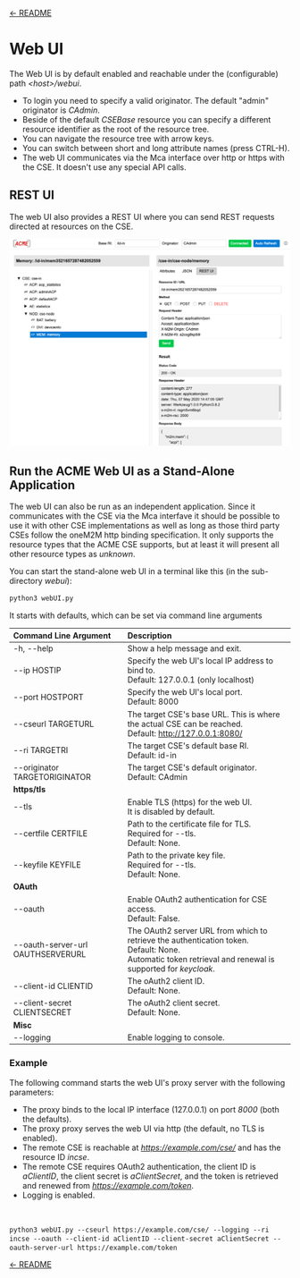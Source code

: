 [← README](../README.md) 

# Web UI

The Web UI is by default enabled and reachable under the (configurable) path *&lt;host>/webui*.

- To login you need to specify a valid originator. The default "admin" originator is *CAdmin*.
- Beside of the default *CSEBase* resource you can specify a different resource identifier as the root of the resource tree.
- You can navigate the resource tree with arrow keys.
- You can switch between short and long attribute names (press CTRL-H).
- The web UI communicates via the Mca interface over http or https with the CSE. It doesn't use any special API calls.


## REST UI

The web UI also provides a REST UI where you can send REST requests directed at resources on the CSE.

![](images/webui-REST.png)

## Run the ACME Web UI as a Stand-Alone Application

The web UI can also be run as an independent application.  Since it communicates with the CSE via the Mca interfave it should be possible to use it with other CSE implementations as well as long as those third party CSEs follow the oneM2M http binding specification. It only supports the resource types that the ACME CSE supports, but at least it will present all other resource types as *unknown*.

You can start the stand-alone web UI in a terminal like this (in the sub-directory *webui*):

```bash
python3 webUI.py
```

It starts with defaults, which can be set via command line arguments



| Command Line Argument             | Description                                                                                                                                                        |
|:----------------------------------|:-------------------------------------------------------------------------------------------------------------------------------------------------------------------|
| -h, --help                        | Show a help message and exit.                                                                                                                                      |
| --ip HOSTIP                       | Specify the web UI's local IP address to bind to. <br />Default: 127.0.0.1  (only localhost)                                                                       |
| --port HOSTPORT                   | Specify the web UI's local port. <br />Default: 8000                                                                                                               |
| --cseurl TARGETURL                | The target CSE's base URL. This is where the actual CSE can be reached.<br />Default: http://127.0.0.1:8080/                                                       |
| --ri TARGETRI                     | The  target CSE's default base RI.<br />Default: id-in                                                                                                             |
| --originator TARGETORIGINATOR     | The target CSE's default originator.<br /> Default: CAdmin                                                                                                         |
| **https/tls**                     |                                                                                                                                                                    |
| --tls                             | Enable TLS (https) for the web UI.<br />It is disabled by default.                                                                                                 |
| --certfile CERTFILE               | Path to the certificate file for TLS.<br />Required for --tls.<br />Default: None.                                                                                 |
| --keyfile KEYFILE                 | Path to the private key file.<br />Required for --tls.<br />Default: None.                                                                                         |
| **OAuth**                         |                                                                                                                                                                    |
| --oauth                           | Enable OAuth2 authentication for CSE access.<br />Default: False.                                                                                                  |
| --oauth-server-url OAUTHSERVERURL | The OAuth2 server URL from which to retrieve the authentication token.<br />Default: None.<br />Automatic token retrieval and renewal is supported for *keycloak*. |
| --client-id CLIENTID              | The oAuth2 client ID.<br />Default: None.                                                                                                                          |
| --client-secret CLIENTSECRET      | The oAuth2 client secret.<br />Default: None.                                                                                                                      |
| **Misc**                          |                                                                                                                                                                    |
| --logging                         | Enable logging to console.                                                                                                                                         |


### Example
The following command starts the web UI's proxy server with the following parameters:

- The proxy binds to the local IP interface (127.0.0.1) on port *8000* (both the defaults).
- The proxy proxy serves the web UI via http (the default, no TLS is enabled).
- The remote CSE is reachable at *https://example.com/cse/* and has the resource ID *incse*.
- The remote CSE requires OAuth2 authentication, the client ID is *aClientID*, the client secret is *aClientSecret*, and the token is retrieved and renewed from *https://example.com/token*.
- Logging is enabled. 

&nbsp;

	python3 webUI.py --cseurl https://example.com/cse/ --logging --ri incse --oauth --client-id aClientID --client-secret aClientSecret --oauth-server-url https://example.com/token


[← README](../README.md) 